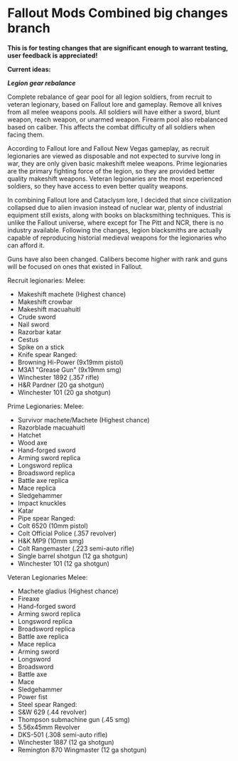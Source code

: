 # Fallout Mods Combined big changes branch

**This is for testing changes that are significant enough to warrant testing, user feedback is appreciated!**

**Current ideas:**

***Legion gear rebalance***

Complete rebalance of gear pool for all legion soldiers, from recruit to veteran legionary, based on Fallout lore and gameplay. Remove all knives from all melee weapons pools. All soldiers will have either a sword, blunt weapon, reach weapon, or unarmed weapon. Firearm pool also rebalanced based on caliber. This affects the combat difficulty of all soldiers when facing them. 

According to Fallout lore and Fallout New Vegas gameplay, as recruit legionaries are viewed as disposable and not expected to survive long in war, they are only given basic makeshift melee weapons. Prime legionaries are the primary fighting force of the legion, so they are provided better quality makeshift weapons. Veteran legionaries are the most experienced soldiers, so they have access to even better quality weapons.

In combining Fallout lore and Cataclysm lore, I decided that since civilization collapsed due to alien invasion instead of nuclear war, plenty of industrial equipment still exists, along with books on blacksmithing techniques. This is unlike the Fallout universe, where except for The Pitt and NCR, there is no industry available. Following the changes, legion blacksmiths are actually capable of reproducing historial medieval weapons for the legionaries who can afford it. 

Guns have also been changed. Calibers become higher with rank and guns will be focused on ones that existed in Fallout.

Recruit legionaries:
Melee:
- Makeshift machete (Highest chance)
- Makeshift crowbar
- Makeshift macuahuitl
- Crude sword
- Nail sword
- Razorbar katar
- Cestus
- Spike on a stick
- Knife spear
Ranged:
- Browning Hi-Power (9x19mm pistol)
- M3A1 "Grease Gun" (9x19mm smg)
- Winchester 1892 (.357 rifle)
- H&R Pardner (20 ga shotgun)
- Winchester 101 (20 ga shotgun)

Prime Legionaries:
Melee:
- Survivor machete/Machete (Highest chance)
- Razorblade macuahuitl
- Hatchet
- Wood axe
- Hand-forged sword
- Arming sword replica
- Longsword replica
- Broadsword replica
- Battle axe replica
- Mace replica
- Sledgehammer
- Impact knuckles
- Katar
- Pipe spear
Ranged:
- Colt 6520 (10mm pistol)
- Colt Official Police (.357 revolver)
- H&K MP9 (10mm smg)
- Colt Rangemaster (.223 semi-auto rifle)
- Single barrel shotgun (12 ga shotgun)
- Winchester 101 (12 ga shotgun)

Veteran Legionaries
Melee:
- Machete gladius (Highest chance)
- Fireaxe
- Hand-forged sword
- Arming sword replica
- Longsword replica
- Broadsword replica
- Battle axe replica
- Mace replica
- Arming sword
- Longsword
- Broadsword
- Battle axe
- Mace
- Sledgehammer
- Power fist
- Steel spear
Ranged:
- S&W 629 (.44 revolver)
- Thompson submachine gun (.45 smg)
- 5.56x45mm Revolver
- DKS-501 (.308 semi-auto rifle)
- Winchester 1887 (12 ga shotgun)
- Remington 870 Wingmaster (12 ga shotgun)







